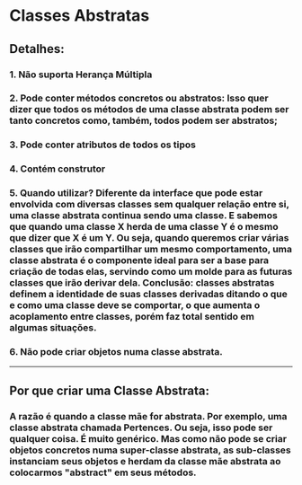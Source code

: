# Classes Abstratas
## Detalhes:
### 1. Não suporta Herança Múltipla
### 2. Pode conter métodos concretos ou abstratos: Isso quer dizer que todos os métodos de uma classe abstrata podem ser tanto concretos como, também, todos podem ser abstratos;
### 3. Pode conter atributos de todos os tipos
### 4. Contém construtor
### 5. Quando utilizar? Diferente da interface que pode estar envolvida com diversas classes sem qualquer relação entre si, uma classe abstrata continua sendo uma classe. E sabemos que quando uma classe X herda de uma classe Y é o mesmo que dizer que X é um Y. Ou seja, quando queremos criar várias classes que irão compartilhar um mesmo comportamento, uma classe abstrata é o componente ideal para ser a base para criação de todas elas, servindo como um molde para as futuras classes que irão derivar dela. Conclusão: classes abstratas definem a identidade de suas classes derivadas ditando o que e como uma classe deve se comportar, o que aumenta o acoplamento entre classes, porém faz total sentido em algumas situações.
### 6. Não pode criar objetos numa classe abstrata.

***************

## Por que criar uma Classe Abstrata:
### A razão é quando a classe mãe for abstrata. Por exemplo, uma classe abstrata chamada Pertences. Ou seja, isso pode ser qualquer coisa. É muito genérico. Mas como não pode se criar objetos concretos numa super-classe abstrata, as sub-classes instanciam seus objetos e herdam da classe mãe abstrata ao colocarmos "abstract" em seus métodos.
